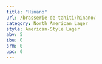 ```yaml
---
title: "Hinano"
url: /brasserie-de-tahiti/hinano/
category: North American Lager
style: American-Style Lager
abv: 5
ibu: 0
srm: 0
upc: 0
---
```


